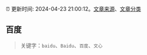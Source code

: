 :alarm_clock: 更新时间: 2024-04-23 21:00:12。[文章来源](/README.md)、[文章分类](/TAGS.md)

## 百度


> 关键字：`baidu`、`Baidu`、`百度`、`文心`



